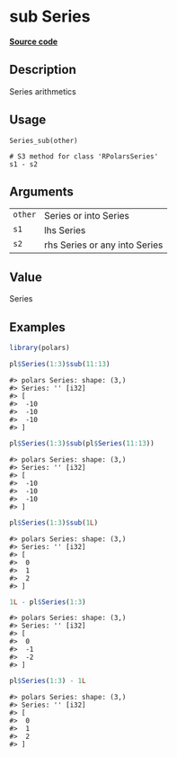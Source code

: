 
# sub Series

[**Source code**](https://github.com/pola-rs/r-polars/tree/3908b5beab9ec917b825bad8f9a820caad37cb4a/R/series__series.R#L116)

## Description

Series arithmetics

## Usage

<pre><code class='language-R'>Series_sub(other)

# S3 method for class 'RPolarsSeries'
s1 - s2
</code></pre>

## Arguments

<table>
<tr>
<td style="white-space: nowrap; font-family: monospace; vertical-align: top">
<code id="Series_sub_:_other">other</code>
</td>
<td>
Series or into Series
</td>
</tr>
<tr>
<td style="white-space: nowrap; font-family: monospace; vertical-align: top">
<code id="Series_sub_:_s1">s1</code>
</td>
<td>
lhs Series
</td>
</tr>
<tr>
<td style="white-space: nowrap; font-family: monospace; vertical-align: top">
<code id="Series_sub_:_s2">s2</code>
</td>
<td>
rhs Series or any into Series
</td>
</tr>
</table>

## Value

Series

## Examples

``` r
library(polars)

pl$Series(1:3)$sub(11:13)
```

    #> polars Series: shape: (3,)
    #> Series: '' [i32]
    #> [
    #>  -10
    #>  -10
    #>  -10
    #> ]

``` r
pl$Series(1:3)$sub(pl$Series(11:13))
```

    #> polars Series: shape: (3,)
    #> Series: '' [i32]
    #> [
    #>  -10
    #>  -10
    #>  -10
    #> ]

``` r
pl$Series(1:3)$sub(1L)
```

    #> polars Series: shape: (3,)
    #> Series: '' [i32]
    #> [
    #>  0
    #>  1
    #>  2
    #> ]

``` r
1L - pl$Series(1:3)
```

    #> polars Series: shape: (3,)
    #> Series: '' [i32]
    #> [
    #>  0
    #>  -1
    #>  -2
    #> ]

``` r
pl$Series(1:3) - 1L
```

    #> polars Series: shape: (3,)
    #> Series: '' [i32]
    #> [
    #>  0
    #>  1
    #>  2
    #> ]

